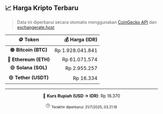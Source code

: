 

<!-- HARGA_KRIPTO -->
## 📈 Harga Kripto Terbaru

> Data ini diperbarui secara otomatis menggunakan [CoinGecko API](https://www.coingecko.com/) dan [exchangerate.host](https://exchangerate.host/)

<div align="center">

| 🪙 Token | 💰 Harga (IDR) |
|:------:|---------------:|
| 🟠 **Bitcoin (BTC)**   | Rp 1.928.041.841 |
| 🔵 **Ethereum (ETH)**  | Rp 61.071.574 |
| 🟣 **Solana (SOL)**    | Rp 2.955.257 |
| 🟢 **Tether (USDT)**   | Rp 16.334 |

---

💱 **Kurs Rupiah (USD → IDR)**: Rp 16.370

🕒 <sub>Terakhir diperbarui: 21/7/2025, 03.21.16</sub>

</div>
<!-- /HARGA_KRIPTO -->